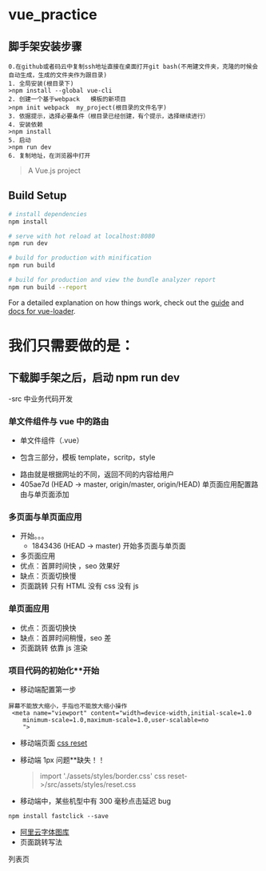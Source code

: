 # vue_practice

## 脚手架安装步骤

```
0.在github或者码云中复制ssh地址直接在桌面打开git bash(不用建文件夹，克隆的时候会自动生成，生成的文件夹作为跟目录)
1. 全局安装(根目录下)
>npm install --global vue-cli
2. 创建一个基于webpack   模板的新项目
>npm init webpack  my_project(根目录的文件名字)
3. 依据提示，选择必要条件（根目录已经创建，有个提示，选择继续进行）
4. 安装依赖
>npm install
5. 启动
>npm run dev
6. 复制地址，在浏览器中打开
```

> A Vue.js project

## Build Setup

```bash
# install dependencies
npm install

# serve with hot reload at localhost:8080
npm run dev

# build for production with minification
npm run build

# build for production and view the bundle analyzer report
npm run build --report
```

For a detailed explanation on how things work, check out the [guide](http://vuejs-templates.github.io/webpack/) and [docs for vue-loader](http://vuejs.github.io/vue-loader).

# 我们只需要做的是：

## 下载脚手架之后，启动 npm run dev

-src 中业务代码开发

### 单文件组件与 vue 中的路由

- 单文件组件（.vue）

* 包含三部分，模板 template，scritp，style

- 路由就是根据网址的不同，返回不同的内容给用户
- 405ae7d (HEAD -> master, origin/master, origin/HEAD) 单页面应用配置路由与单页面添加

### 多页面与单页面应用

- 开始。。。
  - 1843436 (HEAD -> master) 开始多页面与单页面
- 多页面应用
- 优点：首屏时间快 ，seo 效果好
- 缺点：页面切换慢
- 页面跳转 只有 HTML 没有 css 没有 js

### 单页面应用

- 优点：页面切换快
- 缺点：首屏时间稍慢，seo 差
- 页面跳转 依靠 js 渲染

### 项目代码的初始化\*\*开始

- 移动端配置第一步

```
屏幕不能放大缩小，手指也不能放大缩小操作
 <meta name="viewport" content="width=device-width,initial-scale=1.0
    minimum-scale=1.0,maximum-scale=1.0,user-scalable=no
    ">
```

- 移动端页面 [css reset]("/src/assets/styles/reset.css")

- 移动端 1px 问题\*\*缺失！！

  > import './assets/styles/border.css'
  > css reset->/src/assets/styles/reset.css

- 移动端中，某些机型中有 300 毫秒点击延迟 bug

```
npm install fastclick --save
```

- [阿里云字体图库](http://www.iconfont.cn/manage/index?spm=a313x.7781069.1998910419.11&manage_type=myprojects&projectId=758259)
- 页面跳转写法

<router-link to="/list" class="home">列表页</router-link>

